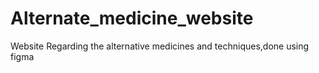 # Alternate_medicine_website
Website Regarding the alternative medicines and techniques,done using figma
